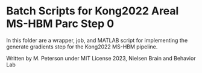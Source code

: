 # Batch Scripts for Kong2022 Areal MS-HBM Parc Step 0

In this folder are a wrapper, job, and MATLAB script for implementing the generate gradients step for the Kong2022 MS-HBM pipeline.

Written by M. Peterson under MIT License 2023, Nielsen Brain and Behavior Lab
